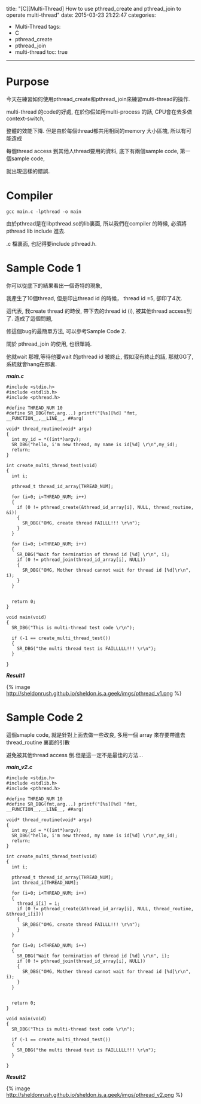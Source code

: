 title: "[C][Multi-Thread] How to use pthread_create and pthread_join to operate multi-thread"
date: 2015-03-23 21:22:47
categories:
- Multi-Thread
tags:
- C
- pthread_create
- pthread_join
- multi-thread
toc: true
---

# Purpose

今天在練習如何使用pthread_create和pthread_join來練習multi-thread的操作.

multi-thread 的code的好處, 在於你假如用multi-process 的話, CPU會在去多做context-switch,

整體的效能下降. 但是由於每個thread都共用相同的memory 大小區塊, 所以有可能造成

每個thread access 到其他人thread要用的資料, 底下有兩個sample code, 第一個sample code,

就出現這樣的錯誤.

# Compiler

```
gcc main.c -lpthread -o main
```

由於pthread是在libpthread.so的lib裏面, 所以我們在compiler 的時候, 必須將pthread lib include 進去. 

.c 檔裏面, 也記得要include pthread.h.

# Sample Code 1 

你可以從底下的結果看出一個奇特的現象,

我產生了10個thread, 但是印出thread id 的時候， thread id =5, 卻印了4次. 

這代表, 我create thread 的時侯, 帶下去的thread id (i), 被其他thread access到了. 造成了這個問題, 

修這個bug的最簡單方法, 可以參考Sample Code 2.

關於 pthread_join 的使用, 也很單純. 

他就wait 那裡,等待他要wait 的pthread id 被終止, 假如沒有終止的話, 那就GG了, 系統就會hang在那裏. 


___main.c___

```
#include <stdio.h>
#include <stdlib.h>
#include <pthread.h>

#define THREAD_NUM 10
#define SR_DBG(fmt,arg...) printf("[%s][%d] "fmt, __FUNCTION__,__LINE__, ##arg)

void* thread_routine(void* argv)
{
  int my_id = *((int*)argv);
  SR_DBG("hello, i'm new thread, my name is id[%d] \r\n",my_id);
  return;
}

int create_multi_thread_test(void)
{
  int i;

  pthread_t thread_id_array[THREAD_NUM];
 
  for (i=0; i<THREAD_NUM; i++)
  {
    if (0 != pthread_create(&thread_id_array[i], NULL, thread_routine, &i))
    {
      SR_DBG("OMG, create thread FAILLL!!! \r\n");
    }
  }

  for (i=0; i<THREAD_NUM; i++)
  {
    SR_DBG("Wait for termination of thread id [%d] \r\n", i);
    if (0 != pthread_join(thread_id_array[i], NULL))
    {
      SR_DBG("OMG, Mother thread cannot wait for thread id [%d]\r\n", i);
    }
  }
  

  return 0;
}

void main(void)
{
  SR_DBG("This is multi-thread test code \r\n");
  
  if (-1 == create_multi_thread_test())
  {
    SR_DBG("the multi thread test is FAILLLLL!!! \r\n");
  }

}

```

___Result1___

{% image http://sheldonrush.github.io/sheldon.is.a.geek/imgs/pthread_v1.png %}

# Sample Code 2 #

這個smaple code, 就是針對上面去做一些改良, 多用一個 array 來存要帶進去thread_routine 裏面的引數

避免被其他thread access 倒.但是這一定不是最佳的方法... 

___main_v2.c___

```
#include <stdio.h>
#include <stdlib.h>
#include <pthread.h>

#define THREAD_NUM 10
#define SR_DBG(fmt,arg...) printf("[%s][%d] "fmt, __FUNCTION__,__LINE__, ##arg)

void* thread_routine(void* argv)
{
  int my_id = *((int*)argv);
  SR_DBG("hello, i'm new thread, my name is id[%d] \r\n",my_id);
  return;
}

int create_multi_thread_test(void)
{
  int i;

  pthread_t thread_id_array[THREAD_NUM];
  int thread_i[THREAD_NUM];
 
  for (i=0; i<THREAD_NUM; i++)
  {
    thread_i[i] = i;
    if (0 != pthread_create(&thread_id_array[i], NULL, thread_routine, &thread_i[i]))
    {
      SR_DBG("OMG, create thread FAILLL!!! \r\n");
    }
  }

  for (i=0; i<THREAD_NUM; i++)
  {
    SR_DBG("Wait for termination of thread id [%d] \r\n", i);
    if (0 != pthread_join(thread_id_array[i], NULL))
    {
      SR_DBG("OMG, Mother thread cannot wait for thread id [%d]\r\n", i);
    }
  }
  

  return 0;
}

void main(void)
{
  SR_DBG("This is multi-thread test code \r\n");
  
  if (-1 == create_multi_thread_test())
  {
    SR_DBG("the multi thread test is FAILLLLL!!! \r\n");
  }

}
```

___Result2___

{% image http://sheldonrush.github.io/sheldon.is.a.geek/imgs/pthread_v2.png %}
